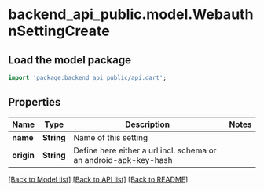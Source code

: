 # backend_api_public.model.WebauthnSettingCreate

## Load the model package
```dart
import 'package:backend_api_public/api.dart';
```

## Properties
Name | Type | Description | Notes
------------ | ------------- | ------------- | -------------
**name** | **String** | Name of this setting | 
**origin** | **String** | Define here either a url incl. schema or an android-apk-key-hash | 

[[Back to Model list]](../README.md#documentation-for-models) [[Back to API list]](../README.md#documentation-for-api-endpoints) [[Back to README]](../README.md)


